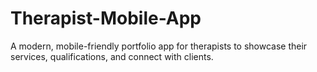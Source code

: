 # Therapist-Mobile-App
A modern, mobile-friendly portfolio app for therapists to showcase their services, qualifications, and connect with clients.
